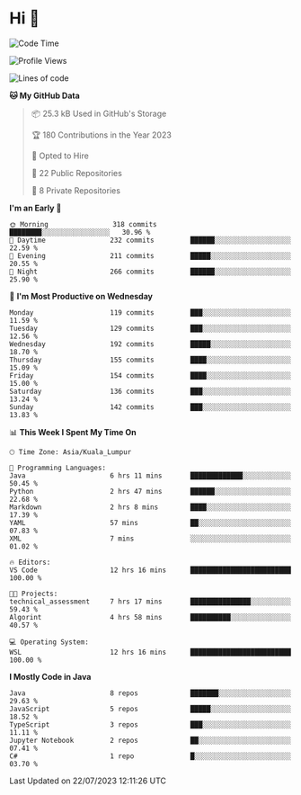 <h1>Hi 👋</h1>

<!--START_SECTION:waka-->
![Code Time](http://img.shields.io/badge/Code%20Time-278%20hrs%2036%20mins-blue)

![Profile Views](http://img.shields.io/badge/Profile%20Views-24-blue)

![Lines of code](https://img.shields.io/badge/From%20Hello%20World%20I%27ve%20Written-1.1%20million%20lines%20of%20code-blue)

**🐱 My GitHub Data** 

> 📦 25.3 kB Used in GitHub's Storage 
 > 
> 🏆 180 Contributions in the Year 2023
 > 
> 💼 Opted to Hire
 > 
> 📜 22 Public Repositories 
 > 
> 🔑 8 Private Repositories 
 > 
**I'm an Early 🐤** 

```text
🌞 Morning                318 commits         ████████░░░░░░░░░░░░░░░░░   30.96 % 
🌆 Daytime                232 commits         ██████░░░░░░░░░░░░░░░░░░░   22.59 % 
🌃 Evening                211 commits         █████░░░░░░░░░░░░░░░░░░░░   20.55 % 
🌙 Night                  266 commits         ██████░░░░░░░░░░░░░░░░░░░   25.90 % 
```
📅 **I'm Most Productive on Wednesday** 

```text
Monday                   119 commits         ███░░░░░░░░░░░░░░░░░░░░░░   11.59 % 
Tuesday                  129 commits         ███░░░░░░░░░░░░░░░░░░░░░░   12.56 % 
Wednesday                192 commits         █████░░░░░░░░░░░░░░░░░░░░   18.70 % 
Thursday                 155 commits         ████░░░░░░░░░░░░░░░░░░░░░   15.09 % 
Friday                   154 commits         ████░░░░░░░░░░░░░░░░░░░░░   15.00 % 
Saturday                 136 commits         ███░░░░░░░░░░░░░░░░░░░░░░   13.24 % 
Sunday                   142 commits         ███░░░░░░░░░░░░░░░░░░░░░░   13.83 % 
```


📊 **This Week I Spent My Time On** 

```text
🕑︎ Time Zone: Asia/Kuala_Lumpur

💬 Programming Languages: 
Java                     6 hrs 11 mins       █████████████░░░░░░░░░░░░   50.45 % 
Python                   2 hrs 47 mins       ██████░░░░░░░░░░░░░░░░░░░   22.68 % 
Markdown                 2 hrs 8 mins        ████░░░░░░░░░░░░░░░░░░░░░   17.39 % 
YAML                     57 mins             ██░░░░░░░░░░░░░░░░░░░░░░░   07.83 % 
XML                      7 mins              ░░░░░░░░░░░░░░░░░░░░░░░░░   01.02 % 

🔥 Editors: 
VS Code                  12 hrs 16 mins      █████████████████████████   100.00 % 

🐱‍💻 Projects: 
technical_assessment     7 hrs 17 mins       ███████████████░░░░░░░░░░   59.43 % 
Algorint                 4 hrs 58 mins       ██████████░░░░░░░░░░░░░░░   40.57 % 

💻 Operating System: 
WSL                      12 hrs 16 mins      █████████████████████████   100.00 % 
```

**I Mostly Code in Java** 

```text
Java                     8 repos             ███████░░░░░░░░░░░░░░░░░░   29.63 % 
JavaScript               5 repos             █████░░░░░░░░░░░░░░░░░░░░   18.52 % 
TypeScript               3 repos             ███░░░░░░░░░░░░░░░░░░░░░░   11.11 % 
Jupyter Notebook         2 repos             ██░░░░░░░░░░░░░░░░░░░░░░░   07.41 % 
C#                       1 repo              █░░░░░░░░░░░░░░░░░░░░░░░░   03.70 % 
```




 Last Updated on 22/07/2023 12:11:26 UTC
<!--END_SECTION:waka-->
